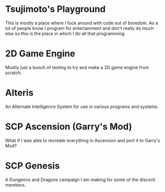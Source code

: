 # Tsujimoto's Playground

This is mostly a place where I fuck around with code out of boredom. As a lot of people know I program for entertainment and don't really do much else so this is the place in which I do all that programming.

# 2D Game Engine

Mostly just a bunch of testing to try and make a 2D game engine from scratch.

# Alteris

An Alternate Intelligence System for use in various programs and systems.

# SCP Ascension (Garry's Mod)

What if I was able to recreate everything in Ascension and port it to Garry's Mod?

# SCP Genesis

A Dungeons and Dragons campaign I am making for some of the discord members.